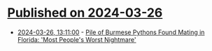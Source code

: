 # [Published on 2024-03-26](index.md)

* [2024-03-26, 13:11:00](https://soylentnews.org/article.pl?sid=24/03/25/048237&from=rss) - [Pile of Burmese Pythons Found Mating in Florida: 'Most People's Worst Nightmare'](https://soylentnews.org/article.pl?sid=24/03/25/048237&from=rss)

